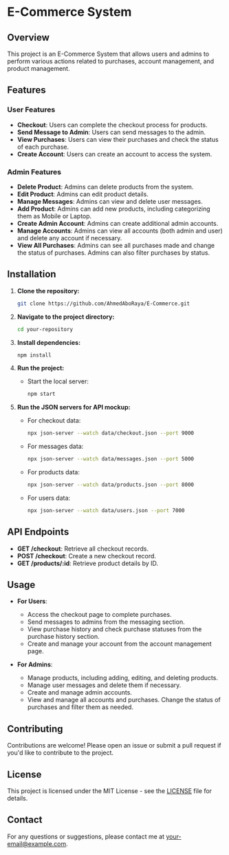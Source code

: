 # E-Commerce System

## Overview

This project is an E-Commerce System that allows users and admins to perform various actions related to purchases, account management, and product management.

## Features

### User Features
- **Checkout**: Users can complete the checkout process for products.
- **Send Message to Admin**: Users can send messages to the admin.
- **View Purchases**: Users can view their purchases and check the status of each purchase.
- **Create Account**: Users can create an account to access the system.

### Admin Features
- **Delete Product**: Admins can delete products from the system.
- **Edit Product**: Admins can edit product details.
- **Manage Messages**: Admins can view and delete user messages.
- **Add Product**: Admins can add new products, including categorizing them as Mobile or Laptop.
- **Create Admin Account**: Admins can create additional admin accounts.
- **Manage Accounts**: Admins can view all accounts (both admin and user) and delete any account if necessary.
- **View All Purchases**: Admins can see all purchases made and change the status of purchases. Admins can also filter purchases by status.

## Installation

1. **Clone the repository:**
    ```bash
    git clone https://github.com/AhmedAboRaya/E-Commerce.git
    ```
2. **Navigate to the project directory:**
    ```bash
    cd your-repository
    ```
3. **Install dependencies:**
    ```bash
    npm install
    ```

4. **Run the project:**
    - Start the local server:
      ```bash
      npm start
      ```

5. **Run the JSON servers for API mockup:**
    - For checkout data:
      ```bash
      npx json-server --watch data/checkout.json --port 9000
      ```

    - For messages data:
      ```bash
      npx json-server --watch data/messages.json --port 5000
      ```

    - For products data:
      ```bash
      npx json-server --watch data/products.json --port 8000
      ```

    - For users data:
      ```bash
      npx json-server --watch data/users.json --port 7000
      ```

## API Endpoints

- **GET /checkout**: Retrieve all checkout records.
- **POST /checkout**: Create a new checkout record.
- **GET /products/:id**: Retrieve product details by ID.

## Usage

- **For Users**:
  - Access the checkout page to complete purchases.
  - Send messages to admins from the messaging section.
  - View purchase history and check purchase statuses from the purchase history section.
  - Create and manage your account from the account management page.

- **For Admins**:
  - Manage products, including adding, editing, and deleting products.
  - Manage user messages and delete them if necessary.
  - Create and manage admin accounts.
  - View and manage all accounts and purchases. Change the status of purchases and filter them as needed.

## Contributing

Contributions are welcome! Please open an issue or submit a pull request if you'd like to contribute to the project.

## License

This project is licensed under the MIT License - see the [LICENSE](LICENSE) file for details.

## Contact

For any questions or suggestions, please contact me at [your-email@example.com](mailto:your-email@example.com).
